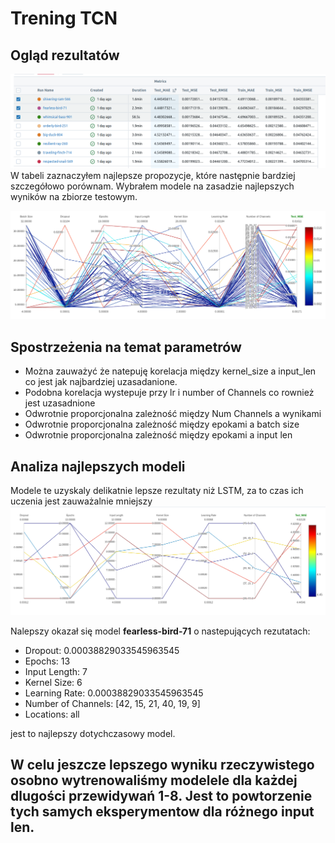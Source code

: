 # Trening TCN

## Ogląd rezultatów

![alt text](image-8.png)
W tabeli zaznaczyłem najlepsze propozycje, które następnie bardziej szczegółowo porównam. Wybrałem modele na zasadzie najlepszych wyników na zbiorze testowym.

![alt text](image-12.png)

## Spostrzeżenia na temat parametrów

- Można zauważyć że natepuję korelacja między kernel_size a input_len co jest jak najbardziej uzasadanione.
- Podobna korelacja wystepuje przy lr i number of Channels co rownież jest uzasadnione
- Odwrotnie proporcjonalna zależność między Num Channels a wynikami
- Odwrotnie proporcjonalna zależność między epokami a batch size
- Odwrotnie proporcjonalna zależność między epokami a input len

## Analiza najlepszych modeli

Modele te uzyskaly delikatnie lepsze rezultaty niż LSTM, za to czas ich uczenia jest zauważalnie mniejszy
![alt text](image-10.png)

Nalepszy okazał się model **fearless-bird-71** o nastepujących rezutatach:
- Dropout: 0.00038829033545963545
- Epochs: 13
- Input Length: 7
- Kernel Size: 6
- Learning Rate: 0.00038829033545963545
- Number of Channels: [42, 15, 21, 40, 19, 9]
- Locations: all

jest to najlepszy dotychczasowy model.

## W celu jeszcze lepszego wyniku rzeczywistego osobno wytrenowaliśmy modelele dla każdej dlugości przewidywań 1-8. Jest to powtorzenie tych samych eksperymentow dla różnego input len.
